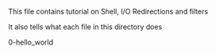 This file contains tutorial on Shell, I/O Redirections and filters

It also tells what each file in this directory does

0-hello_world

